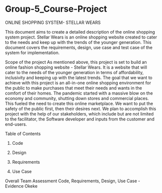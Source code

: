 # Group-5_Course-Project

ONLINE SHOPPING SYSTEM- STELLAR WEARS

This document aims to create a detailed description of the online shopping system project. Stellar Wears is an online shopping website created to cater to the needs and keep up with the trends of the younger generation. This document covers the requirements, design, use case and test case of the system for implementation.

Scope of the project 
As mentioned above, this project is set to build an online fashion shopping website - Stellar Wears. It is a website that will cater to the needs of the younger generation in terms of affordability, inclusivity and keeping up with the latest trends. The goal that we want to achieve with this project is an all-in-one online shopping environment for the public to make purchases that meet their needs and wants in the comfort of their homes. The pandemic started with a massive blow on the economy and community, shutting down stores and commercial places. This fueled the need to create this online marketplace. We want to put the safety of the public first, then their desires next. We plan to accomplish this project with the help of our stakeholders, which include but are not limited to the facilitator, the Software developer and inputs from the customer and end-users.



Table of Contents

1. Code

2. Design

3. Requirements

4. Use Case


Overall Team Assessment
Code, Requirements, Design, Use Case - Evidence Okeke

